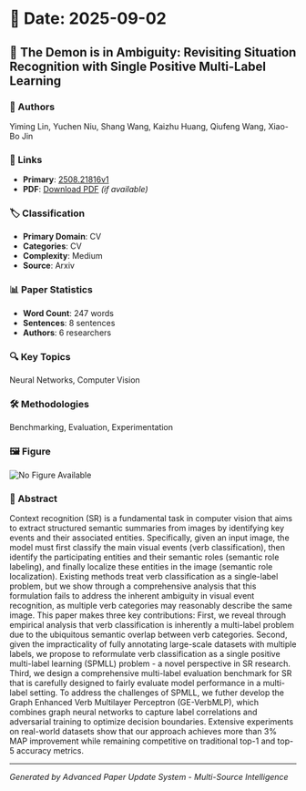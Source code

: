 # 📅 Date: 2025-09-02

## 📄 The Demon is in Ambiguity: Revisiting Situation Recognition with Single Positive Multi-Label Learning

### 👥 Authors
Yiming Lin, Yuchen Niu, Shang Wang, Kaizhu Huang, Qiufeng Wang, Xiao-Bo Jin

### 🔗 Links
- **Primary**: [2508.21816v1](https://arxiv.org/abs/2508.21816v1)
- **PDF**: [Download PDF](https://arxiv.org/pdf/2508.21816v1.pdf) *(if available)*



### 🏷️ Classification
- **Primary Domain**: CV
- **Categories**: CV
- **Complexity**: Medium
- **Source**: Arxiv

### 📊 Paper Statistics
- **Word Count**: 247 words
- **Sentences**: 8 sentences
- **Authors**: 6 researchers

### 🔍 Key Topics
Neural Networks, Computer Vision

### 🛠️ Methodologies
Benchmarking, Evaluation, Experimentation

### 🖼️ Figure
![No Figure Available](https://img.shields.io/badge/Figure-Not_Available-lightgrey?style=for-the-badge)

### 📝 Abstract
Context recognition (SR) is a fundamental task in computer vision that aims to extract structured semantic summaries from images by identifying key events and their associated entities. Specifically, given an input image, the model must first classify the main visual events (verb classification), then identify the participating entities and their semantic roles (semantic role labeling), and finally localize these entities in the image (semantic role localization). Existing methods treat verb classification as a single-label problem, but we show through a comprehensive analysis that this formulation fails to address the inherent ambiguity in visual event recognition, as multiple verb categories may reasonably describe the same image. This paper makes three key contributions: First, we reveal through empirical analysis that verb classification is inherently a multi-label problem due to the ubiquitous semantic overlap between verb categories. Second, given the impracticality of fully annotating large-scale datasets with multiple labels, we propose to reformulate verb classification as a single positive multi-label learning (SPMLL) problem - a novel perspective in SR research. Third, we design a comprehensive multi-label evaluation benchmark for SR that is carefully designed to fairly evaluate model performance in a multi-label setting. To address the challenges of SPMLL, we futher develop the Graph Enhanced Verb Multilayer Perceptron (GE-VerbMLP), which combines graph neural networks to capture label correlations and adversarial training to optimize decision boundaries. Extensive experiments on real-world datasets show that our approach achieves more than 3\% MAP improvement while remaining competitive on traditional top-1 and top-5 accuracy metrics.

---
*Generated by Advanced Paper Update System - Multi-Source Intelligence*
